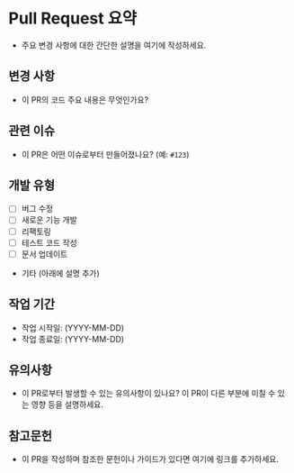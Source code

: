 # Pull Request 요약

- 주요 변경 사항에 대한 간단한 설명을 여기에 작성하세요.

## 변경 사항

- 이 PR의 코드 주요 내용은 무엇인가요?

## 관련 이슈

- 이 PR은 어떤 이슈로부터 만들어졌나요? (예: `#123`)

## 개발 유형

- [ ] 버그 수정
- [ ] 새로운 기능 개발
- [ ] 리팩토링
- [ ] 테스트 코드 작성
- [ ] 문서 업데이트
- 기타 (아래에 설명 추가)

## 작업 기간

- 작업 시작일: (YYYY-MM-DD)
- 작업 종료일: (YYYY-MM-DD)

## 유의사항

- 이 PR로부터 발생할 수 있는 유의사항이 있나요? 이 PR이 다른 부분에 미칠 수 있는 영향 등을 설명하세요.

## 참고문헌

- 이 PR을 작성하며 참조한 문헌이나 가이드가 있다면 여기에 링크를 추가하세요.

